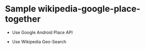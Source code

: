 Sample wikipedia-google-place-together
===

- Use Google Android Place API 

- Use Wikipedia Geo-Search
